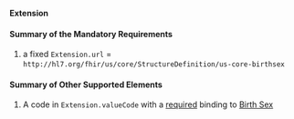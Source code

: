 **Extension**

#### Summary of the Mandatory Requirements

1. a fixed `Extension.url` = `http://hl7.org/fhir/us/core/StructureDefinition/us-core-birthsex`

#### Summary of Other Supported Elements

1.  A  code  in `Extension.valueCode`
with a [required](http://hl7.org/fhir/R4/terminologies.html#required)
binding to [Birth Sex](ValueSet-birthsex.html)
